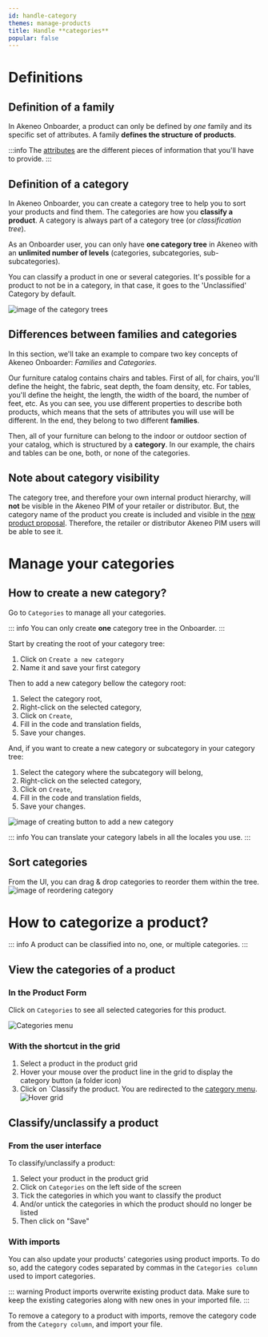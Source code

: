 ```yaml
---
id: handle-category
themes: manage-products
title: Handle **categories**
popular: false
---
```


# Definitions
## Definition of a family
In Akeneo Onboarder, a product can only be defined by *one* family and its specific set of attributes. A family **defines the structure of products**.

:::info
The [attributes](./onboarder/articles/update-products.html#the-attribute-panel) are the different pieces of information that you'll have to provide.
:::

## Definition of a category
In Akeneo Onboarder, you can create a category tree to help you to sort your products and find them. The categories are how you **classify a product**. A category is always part of a category tree (or *classification tree*).

As an Onboarder user, you can only have **one category tree** in Akeneo with an **unlimited number of levels** (categories, subcategories, sub-subcategories).

You can classify a product in one or several categories. It's possible for a product to not be in a category, in that case, it goes to the 'Unclassified' Category by default.

![image of the category trees](../img/Settings_CategoryTree.png)



## Differences between families and categories
In this section, we'll take an example to compare two key concepts of Akeneo Onboarder: *Families* and *Categories*.

Our furniture catalog contains chairs and tables.
First of all, for chairs, you'll define the height, the fabric, seat depth, the foam density, etc. For tables, you'll define the height, the length, the width of the board, the number of feet, etc.  As you can see, you use different properties to describe both products, which means that the sets of attributes you will use will be different. In the end, they belong to two different **families**.

Then, all of your furniture can belong to the indoor or outdoor section of your catalog, which is structured by a **category**. In our example, the chairs and tables can be one, both, or none of the categories.

## Note about category visibility
The category tree, and therefore your own internal product hierarchy,  will **not** be visible in the Akeneo PIM of your retailer or distributor. But, the category name of the product you create is included and visible in the [new product proposal](/onboarder/articles/supplier-synchronization.html). Therefore, the retailer or distributor
 Akeneo PIM users will be able to see it.

# Manage your categories
## How to create a new category?

Go to `Categories` to manage all your categories.

::: info
You can only create **one** category tree in the Onboarder.
:::


Start by creating the root of your category tree:
1. Click on `Create a new category`
1. Name it and save your first category

Then to add a new category bellow the category root:
1. Select the category root,
1. Right-click on the selected category,
1. Click on `Create`,
1. Fill in the code and translation fields,
1. Save your changes.

And, if you want to create a new category or subcategory in your category tree:
1. Select the category where the subcategory will belong,
1. Right-click on the selected category,
1. Click on `Create`,
1. Fill in the code and translation fields,
1. Save your changes.

![image of creating button to add a new category](../img/Settings_CreateASubcategory.png)

::: info
You can translate your category labels in all the locales you use.
:::

## Sort categories

From the UI, you can drag & drop categories to reorder them within the tree.
![image of reordering category ](../img/Settings_SortingCategoriesProcess.png)


# How to categorize a product?

::: info
A product can be classified into no, one, or multiple categories.
:::

## View the categories of a product
### In the Product Form

Click on `Categories` to see all selected categories for this product.

![Categories menu](../img/Products_PEF_Category-menu.png)

### With the shortcut in the grid

1.  Select a product in the product grid
1.  Hover your mouse over the product line in the grid to display the category button (a folder icon)
1.  Click on `Classify the product. You are redirected to the [category menu](/handle-category.html#in-the-product-form).
![Hover grid](../img/Products_GridHover_Category.png)


## Classify/unclassify a product
### From the user interface

To classify/unclassify a product:
1.  Select your product in the product grid
1.  Click on `Categories` on the left side of the screen
1.  Tick the categories in which you want to classify the product
1.  And/or untick the categories in which the product should no longer be listed
1.  Then click on "Save"

### With imports

You can also update your products' categories using product imports. To do so, add the category codes separated by commas in the `Categories column` used to import categories.

::: warning
Product imports overwrite existing product data. Make sure to keep the existing categories along with new ones in your imported file.
:::

To remove a category to a product with imports, remove the category code from the `Category column`, and import your file.

